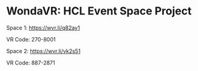 # WondaVR: HCL Event Space Project

Space 1:
https://wvr.li/q82ay1

VR Code:  270-8001

Space 2:
https://wvr.li/vk2s51

VR Code:  887-2871
